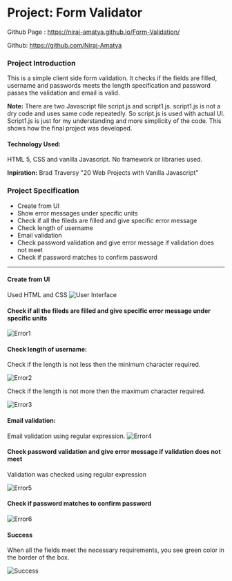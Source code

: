 # Project: Form Validator

Github Page : https://niraj-amatya.github.io/Form-Validation/

Github: https://github.com/Niraj-Amatya

### Project Introduction

This is a simple client side form validation. It checks if the fields are filled, username and passwords meets the length specification and password passes the validation and email is valid.

**Note:** There are two Javascript file script.js and script1.js. script1.js is not a dry code and uses same code repeatedly. So script.js is used with actual UI. Script1.js is just for my understanding and more simplicity of the code. This shows how the final project was developed.

#### **Technology Used:**

HTML 5, CSS and vanilla Javascript. No framework or libraries used.

**Inpiration:** Brad Traversy "20 Web Projects with Vanilla Javascript"

### Project Specification

- Create from UI
- Show error messages under specific units
- Check if all the fileds are filled and give specific error message
- Check length of username
- Email validation
- Check password validation and give error message if validation does not meet
- Check if password matches to confirm password

---

#### Create from UI

Used HTML and CSS
![User Interface](Screenshot/Image1.png)

#### Check if all the fileds are filled and give specific error message under specific units

![Error1](Screenshot/Image2.png)

#### Check length of username:

Check if the length is not less then the minimum character required.

![Error2](Screenshot/Image3.png)

Check if the length is not more then the maximum character required.

![Error3](Screenshot/Image4.png)

#### Email validation:

Email validation using regular expression.
![Error4](Screenshot/Image5.png)

#### Check password validation and give error message if validation does not meet

Validation was checked using regular expression

![Error5](Screenshot/Image6.png)

#### Check if password matches to confirm password

![Error6](Screenshot/Image7.png)

#### Success

When all the fields meet the necessary requirements, you see green color in the border of the box.

![Success](Screenshot/Image8.png)
